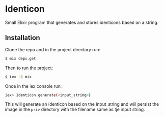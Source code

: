 # Identicon

Small Elixir program that generates and stores identicons based on a string.

## Installation

Clone the repo and in the project directory run:
```bash
$ mix deps.get
```

Then to run the project:
```bash
$ iex -S mix
```

Once in the iex console run:
```bash
iex> Identicon.generate(<input_string>)
```
This will generate an identicon based on the input_string and will persist the image in the `priv` directory with the filename same as tje input string.
